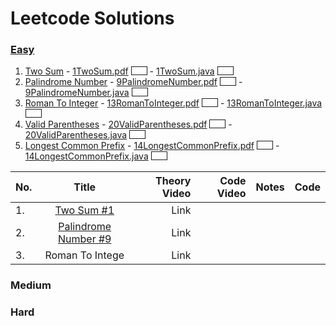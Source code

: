 # Leetcode Solutions

### [Easy](https://www.youtube.com/playlist?list=PLVItHqpXY_DD65uetx0HXIRKKNnnbT8TZ)
1. [Two Sum](https://leetcode.com/problems/two-sum/) - [1TwoSum.pdf](https://github.com/team-codebug/leetcode/blob/main/1TwoSum.pdf) <a href="https://youtu.be/jMKNAKGld0I?list=PLVItHqpXY_DD65uetx0HXIRKKNnnbT8TZ" target="_blank"><img src="https://github.com/team-codebug/leetcode/blob/main/youtube_logo_red.jpg" width="24" height="12" border="1" /></a> - [1TwoSum.java](https://github.com/team-codebug/leetcode/blob/main/1TwoSum.java) <a href="https://youtu.be/SZC7Kfi_bv8?list=PLVItHqpXY_DD65uetx0HXIRKKNnnbT8TZ" target="_blank"><img src="https://github.com/team-codebug/leetcode/blob/main/youtube_logo_red.jpg" width="24" height="12" border="1" /></a>
2. [Palindrome Number](https://leetcode.com/problems/palindrome-number/) - [9PalindromeNumber.pdf](https://github.com/team-codebug/leetcode/blob/main/9PalindromeNumber.pdf) <a href="https://youtu.be/MthJdBKU8hs?list=PLVItHqpXY_DD65uetx0HXIRKKNnnbT8TZ" target="_blank"><img src="https://github.com/team-codebug/leetcode/blob/main/youtube_logo_red.jpg" width="24" height="12" border="1" /></a> - [9PalindromeNumber.java](https://github.com/team-codebug/leetcode/blob/main/9PalindromeNumber.java) <a href="https://youtu.be/7E5zIQ3DFiI?list=PLVItHqpXY_DD65uetx0HXIRKKNnnbT8TZ" target="_blank"><img src="https://github.com/team-codebug/leetcode/blob/main/youtube_logo_red.jpg" width="24" height="12" border="1" /></a>
3. [Roman To Integer](https://leetcode.com/problems/roman-to-integer/) - [13RomanToInteger.pdf](https://github.com/team-codebug/leetcode/blob/main/13RomanToInteger.pdf) <a href="https://youtu.be/xnMdbgatrAo?list=PLVItHqpXY_DD65uetx0HXIRKKNnnbT8TZ" target="_blank"><img src="https://github.com/team-codebug/leetcode/blob/main/youtube_logo_red.jpg" width="24" height="12" border="1" /></a> - [13RomanToInteger.java](https://github.com/team-codebug/leetcode/blob/main/13RomanToInteger.java) <a href="https://youtu.be/4NvrgqRXgoU?list=PLVItHqpXY_DD65uetx0HXIRKKNnnbT8TZ" target="_blank"><img src="https://github.com/team-codebug/leetcode/blob/main/youtube_logo_red.jpg" width="24" height="12" border="1" /></a>
4. [Valid Parentheses](https://leetcode.com/problems/valid-parentheses/) - [20ValidParentheses.pdf](https://github.com/team-codebug/leetcode/blob/main/20ValidParentheses.pdf) <a href="https://youtu.be/ewJ6bxg2Vjw?list=PLVItHqpXY_DD65uetx0HXIRKKNnnbT8TZ" target="_blank"><img src="https://github.com/team-codebug/leetcode/blob/main/youtube_logo_red.jpg" width="24" height="12" border="1" /></a> - [20ValidParentheses.java](https://github.com/team-codebug/leetcode/blob/main/20ValidParentheses.java) <a href="https://youtu.be/fIvzxVlkXBg?list=PLVItHqpXY_DD65uetx0HXIRKKNnnbT8TZ" target="_blank"><img src="https://github.com/team-codebug/leetcode/blob/main/youtube_logo_red.jpg" width="24" height="12" border="1" /></a>
5. [Longest Common Prefix](https://leetcode.com/problems/longest-common-prefix/) - [14LongestCommonPrefix.pdf](https://github.com/team-codebug/leetcode/blob/main/14LongestCommonPrefix.pdf) <a href="https://youtu.be/n5y1jbe-YrU?list=PLVItHqpXY_DD65uetx0HXIRKKNnnbT8TZ" target="_blank"><img src="https://github.com/team-codebug/leetcode/blob/main/youtube_logo_red.jpg" width="24" height="12" border="1" /></a> - [14LongestCommonPrefix.java](https://github.com/team-codebug/leetcode/blob/main/14LongestCommonPrefix.java) <a href="https://youtu.be/LzxZ-gwK96c?list=PLVItHqpXY_DD65uetx0HXIRKKNnnbT8TZ" target="_blank"><img src="https://github.com/team-codebug/leetcode/blob/main/youtube_logo_red.jpg" width="24" height="12" border="1" /></a>

| No.           | Title         | Theory Video    | Code Video | Notes | Code | 
| ------------- |:-------------:| ---------------:| ----------:| -----:| ----:| 
| 1.            | [Two Sum #1](https://leetcode.com/problems/two-sum/)| Link            |            |       |      | 
| 2.            | [Palindrome Number #9](https://leetcode.com/problems/palindrome-number)| Link            |            |       |      |       
| 3.            | Roman To Intege        | Link            |            |       |      |      
### Medium



### Hard
